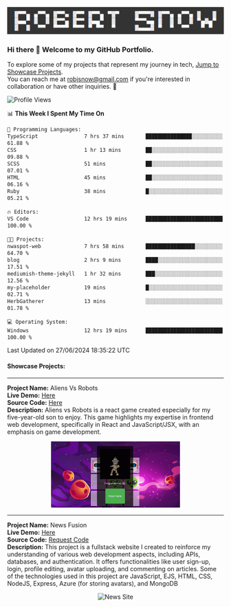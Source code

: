 <img alt="myname" src="assets/name.png" />

### Hi there 👋 Welcome to my GitHub Portfolio.
To explore some of my projects that represent my journey in tech, [Jump to Showcase Projects](#showcase-projects).  
You can reach me at robjsnow@gmail.com if you're interested in collaboration or have other inquiries.  :briefcase:



<!--START_SECTION:waka-->
![Profile Views](http://img.shields.io/badge/Profile%20Views-14-blue)

📊 **This Week I Spent My Time On** 

```text
💬 Programming Languages: 
TypeScript               7 hrs 37 mins       ███████████████░░░░░░░░░░   61.88 % 
CSS                      1 hr 13 mins        ██░░░░░░░░░░░░░░░░░░░░░░░   09.88 % 
SCSS                     51 mins             ██░░░░░░░░░░░░░░░░░░░░░░░   07.01 % 
HTML                     45 mins             ██░░░░░░░░░░░░░░░░░░░░░░░   06.16 % 
Ruby                     38 mins             █░░░░░░░░░░░░░░░░░░░░░░░░   05.21 % 

🔥 Editors: 
VS Code                  12 hrs 19 mins      █████████████████████████   100.00 % 

🐱‍💻 Projects: 
nwaspot-web              7 hrs 58 mins       ████████████████░░░░░░░░░   64.70 % 
blog                     2 hrs 9 mins        ████░░░░░░░░░░░░░░░░░░░░░   17.51 % 
mediumish-theme-jekyll   1 hr 32 mins        ███░░░░░░░░░░░░░░░░░░░░░░   12.56 % 
my-placeholder           19 mins             █░░░░░░░░░░░░░░░░░░░░░░░░   02.71 % 
HerbGatherer             13 mins             ░░░░░░░░░░░░░░░░░░░░░░░░░   01.78 % 

💻 Operating System: 
Windows                  12 hrs 19 mins      █████████████████████████   100.00 % 
```


 Last Updated on 27/06/2024 18:35:22 UTC
<!--END_SECTION:waka-->

<!--
**robjsnow/robjsnow** is a ✨ _special_ ✨ repository because its `README.md` (this file) appears on your GitHub profile.

Here are some ideas to get you started:

- 🔭 I’m currently working on ...
- 🌱 I’m currently learning ...
- 👯 I’m looking to collaborate on ...
- 🤔 I’m looking for help with ...
- 💬 Ask me about ...
- 📫 How to reach me: ...
- 😄 Pronouns: ...
- ⚡ Fun fact: ...
-->

#### Showcase Projects:

---

**Project Name:** Aliens Vs Robots  
**Live Demo:** [Here](https://yellow-water-02e94ce10.4.azurestaticapps.net/)  
**Source Code:** [Here](https://github.com/robjsnow/avr/)  
**Description:** Aliens vs Robots is a react game created especially for my five-year-old son to enjoy. This game highlights my expertise in frontend web development, specifically in React and JavaScript/JSX, with an emphasis on game development.  
<div align="center"><a href="https://yellow-water-02e94ce10.4.azurestaticapps.net/">
  <img src="https://github.com/robjsnow/avr/blob/main/screenshots/avrSS.jpg?raw=true" alt="Dancing Robot" width="300" />
</a></div>

---
**Project Name:**  News Fusion  
**Live Demo:**  [Here](https://newsfusion-3a88334147f8.herokuapp.com/)  
**Source Code:**  [Request Code](mailto:robjsnow@gmailcom)  
**Description:**  This project is a fullstack website I created to reinforce my understanding of various web development aspects, including APIs, databases, and authentication. It offers functionalities like user sign-up, login, profile editing, avatar uploading, and commenting on articles. Some of the technologies used in this project are JavaScript, EJS, HTML, CSS, NodeJS, Express, Azure (for storing avatars), and MongoDB
<div align="center"<a href="https://yellow-water-02e94ce10.4.azurestaticapps.net/">
  <img src="https://ashy-desert-0dbaf2a10.4.azurestaticapps.net/news1.jpeg" alt="News Site" width="300" />
</a></div>

